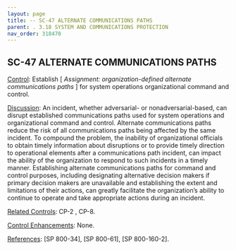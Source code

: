 ```yaml
---
layout: page
title: -- SC-47 ALTERNATE COMMUNICATIONS PATHS 
parent: . 3.18 SYSTEM AND COMMUNICATIONS PROTECTION 
nav_order: 318470 
---
```


## SC-47 ALTERNATE COMMUNICATIONS PATHS

<ins>Control</ins>: Establish [ _Assignment: organization-defined alternate communications paths_ ] for system operations organizational command and control.

<ins>Discussion</ins>: An incident, whether adversarial- or nonadversarial-based, can disrupt established communications paths used for system operations and organizational command and control. Alternate communications paths reduce the risk of all communications paths being affected by the same incident. To compound the problem, the inability of organizational officials to obtain timely information about disruptions or to provide timely direction to operational elements after a communications path incident, can impact the ability of the organization to respond to such incidents in a timely manner. Establishing alternate communications paths for command and control purposes, including designating alternative decision makers if primary decision makers are unavailable and establishing the extent and limitations of their actions, can greatly facilitate the organization’s ability to continue to operate and take appropriate actions during an incident.

<ins>Related Controls</ins>: CP-2 , CP-8.
   
<ins>Control Enhancements</ins>: None.

<ins>References</ins>: [SP 800-34], [SP 800-61], [SP 800-160-2].
